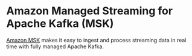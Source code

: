 # Amazon Managed Streaming for Apache Kafka (MSK)

[Amazon MSK](https://aws.amazon.com/msk/) makes it easy to ingest and process streaming data in real time with fully managed Apache Kafka.